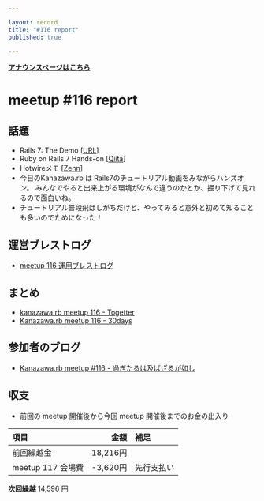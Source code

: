```yaml
---

layout: record
title: "#116 report"
published: true

---
```


<div style="text-align: left;"><a href="./"><strong>アナウンスページはこちら</strong></a></div>

# meetup #116 report

## 話題

* Rails 7: The Demo [[URL](https://www.youtube.com/watch?v=mpWFrUwAN88)]
* Ruby on Rails 7 Hands-on [[Qiita](https://qiita.com/PharaohKJ/private/40188b21690e1a92e7b8)]
* Hotwireメモ [[Zenn](https://zenn.dev/shin1rok/scraps/e8b0708a393330)]
* 今日のKanazawa.rb は Rails7のチュートリアル動画をみながらハンズオン。
みんなでやると出来上がる環境がなんで違うのかとか、掘り下げて見れるので面白いね。
* チュートリアル普段飛ばしがちだけど、やってみると意外と初めて知ることも多いのでためになった！ 

## 運営ブレストログ

* [meetup 116 運用ブレストログ](https://github.com/kanazawarb/meetup/wiki/meetup-116-%E9%81%8B%E7%94%A8%E3%83%96%E3%83%AC%E3%82%B9%E3%83%88%E3%83%AD%E3%82%B0)

## まとめ

* [kanazawa.rb meetup 116 - Togetter](https://togetter.com/li/1875187)
* [Kanazawa.rb meetup 116 - 30days](https://30d.jp/kzrb/106)

## 参加者のブログ

* [Kanazawa\.rb meetup \#116 \- 過ぎたるは及ばざるが如し](https://cotton-desu.hatenablog.com/entry/2022/04/20/130000)

## 収支

* 前回の meetup 開催後から今回 meetup 開催後までのお金の出入り

|項目                           |金額         |補足                                               |
|:------------------------------|------------:|:--------------------------------------------------|
| 前回繰越金                    |       18,216円 |                                                   |
| meetup 117 会場費              |    -3,620円 | 先行支払い                                        |


**次回繰越**  14,596 円
